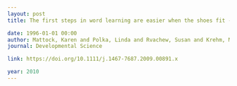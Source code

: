 ```yaml
---
layout: post
title: The first steps in word learning are easier when the shoes fit - Comparing monolingual and bilingual infants

date: 1996-01-01 00:00
author: Mattock, Karen and Polka, Linda and Rvachew, Susan and Krehm, Madelaine
journal: Developmental Science

link: https://doi.org/10.1111/j.1467-7687.2009.00891.x

year: 2010
---
```



